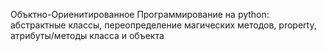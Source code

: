 Объктно-Ориенитированное Программирование на python:
абстрактные классы, переопределение магических методов, property, атрибуты/методы класса и объекта
